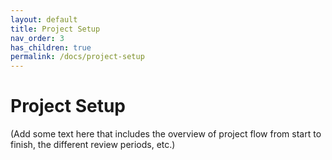 ```yaml
---
layout: default
title: Project Setup
nav_order: 3
has_children: true
permalink: /docs/project-setup
---
```


# Project Setup
(Add some text here that includes the overview of project flow from start to finish, the different review periods, etc.)